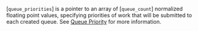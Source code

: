 [`queue_priorities`] is a pointer to an array of [`queue_count`]
normalized floating point values, specifying priorities of work that
will be submitted to each created queue.
See [Queue Priority](https://www.khronos.org/registry/vulkan/specs/1.3-extensions/html/vkspec.html#devsandqueues-priority) for more information.